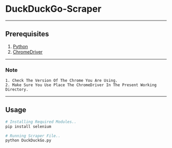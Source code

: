 # DuckDuckGo-Scraper
-----
## Prerequisites
1. [Python](https://www.python.org/downloads/)
2. [ChromeDriver](https://chromedriver.chromium.org/downloads)
-----
### Note
```
1. Check The Version Of The Chrome You Are Using.
2. Make Sure You Use Place The ChromeDriver In The Present Working Directory.
```
-----
## Usage
```python
# Installing Required Modules..
pip install selenium

# Running Scraper File..
python DuckDuckGo.py
```
